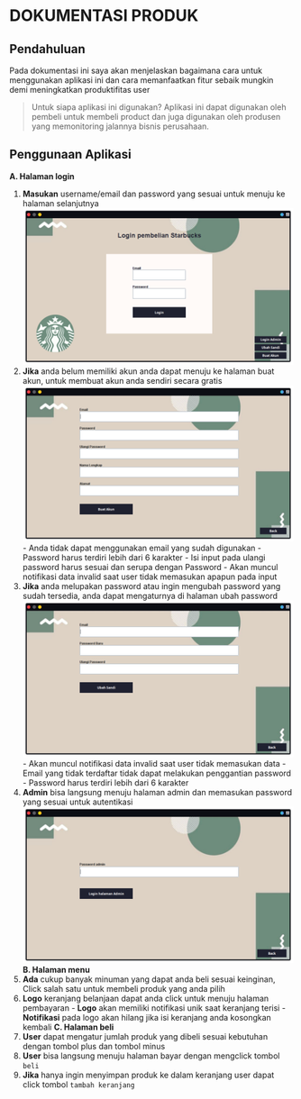 # DOKUMENTASI PRODUK

## Pendahuluan

Pada dokumentasi ini saya akan menjelaskan bagaimana cara untuk menggunakan aplikasi ini dan cara memanfaatkan fitur sebaik mungkin demi meningkatkan produktifitas user

> Untuk siapa aplikasi ini digunakan?
> Aplikasi ini dapat digunakan oleh pembeli untuk membeli product dan juga digunakan oleh produsen yang memonitoring jalannya bisnis perusahaan.

## Penggunaan Aplikasi

**A. Halaman login**
  1. **Masukan** username/email dan password yang sesuai untuk menuju ke halaman selanjutnya<br/>
  ![Ini adalah Gambar](img/l1.png)<br/>
  2. **Jika** anda belum memiliki akun anda dapat menuju ke halaman buat akun, untuk membuat akun anda sendiri secara gratis<br/>
  ![Ini adalah Gambar](img/l2.png)<br/>
    - Anda tidak dapat menggunakan email yang sudah digunakan
    - Password harus terdiri lebih dari 6 karakter
    - Isi input pada ulangi password harus sesuai dan serupa dengan Password
    - Akan muncul notifikasi data invalid saat user tidak memasukan apapun pada input
  3. **Jika** anda melupakan password atau ingin mengubah password yang sudah tersedia, anda dapat mengaturnya di halaman ubah password<br/>
  ![Ini adalah Gambar](img/l3.png)<br/>
    - Akan muncul notifikasi data invalid saat user tidak memasukan data
    - Email yang tidak terdaftar tidak dapat melakukan penggantian password 
    - Password harus terdiri lebih dari 6 karakter
  4. **Admin** bisa langsung menuju halaman admin dan memasukan password yang sesuai untuk autentikasi<br/>
  ![Ini adalah Gambar](img/l4.png)<br/>
**B. Halaman menu**
  1. **Ada** cukup banyak minuman yang dapat anda beli sesuai keinginan, Click salah satu untuk membeli produk yang anda pilih
  2. **Logo** keranjang belanjaan dapat anda click untuk menuju halaman pembayaran
    - **Logo** akan memiliki notifikasi unik saat keranjang terisi
    - **Notifikasi** pada logo akan hilang jika isi keranjang anda kosongkan kembali
**C. Halaman beli**
  1. **User** dapat mengatur jumlah produk yang dibeli sesuai kebutuhan dengan tombol plus dan tombol minus
  2. **User** bisa langsung menuju halaman bayar dengan mengclick tombol `beli`
  3. **Jika** hanya ingin menyimpan produk ke dalam keranjang user dapat click tombol `tambah keranjang` 
